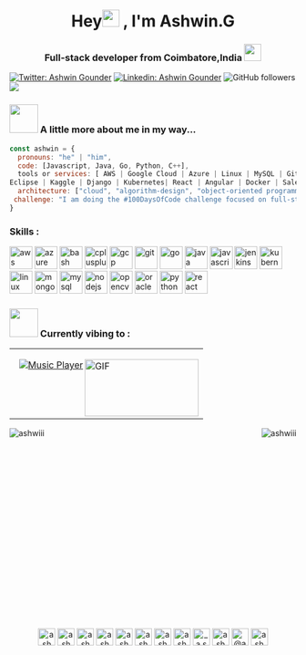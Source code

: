 <h1 align="center">Hey<img src="https://media.giphy.com/media/hvRJCLFzcasrR4ia7z/giphy.gif" width="30px"> , I'm Ashwin.G </h1>
<h3 align="center">Full-stack developer from Coimbatore,India <img src="https://media.giphy.com/media/WUlplcMpOCEmTGBtBW/giphy.gif" width="30"> </h3>


[![Twitter: Ashwin Gounder](https://img.shields.io/twitter/follow/ashwin_gounder?style=social)](https://twitter.com/ashwin_gounder)
[![Linkedin: Ashwin Gounder](https://img.shields.io/badge/-ashwin2125-blue?style=flat-square&logo=Linkedin&logoColor=white&link=https://www.linkedin.com/in/ashwin2125/)](https://www.linkedin.com/in/ashwin2125/)
![GitHub followers](https://img.shields.io/github/followers/ashwiii?label=Follow&style=social)
![](https://visitor-badge.glitch.me/badge?page_id=ashwiii.ashwiii)


### <img src="https://media.giphy.com/media/VgCDAzcKvsR6OM0uWg/giphy.gif" width="50" > A little more about me in my way...  

```javascript
const ashwin = {
  pronouns: "he" | "him",
  code: [Javascript, Java, Go, Python, C++],
  tools or services: [ AWS | Google Cloud | Azure | Linux | MySQL | Git | Jenkins | Unity 3D
Eclipse | Kaggle | Django | Kubernetes| React | Angular | Docker | Salesforce CRM],
  architecture: ["cloud", "algorithm-design", "object-oriented programming"],
 challenge: "I am doing the #100DaysOfCode challenge focused on full-stack development"
}
```
### Skills :
<!-- BLOG-POST-LIST:START -->
<!-- BLOG-POST-LIST:END -->
<p align="left"><img src="https://devicons.github.io/devicon/devicon.git/icons/amazonwebservices/amazonwebservices-original-wordmark.svg" alt="aws" width="40" height="40"/>         <img src="https://www.vectorlogo.zone/logos/microsoft_azure/microsoft_azure-icon.svg" alt="azure" width="40" height="40"/> <img src="https://www.vectorlogo.zone/logos/gnu_bash/gnu_bash-icon.svg" alt="bash" width="40" height="40"/>       <img src="https://devicons.github.io/devicon/devicon.git/icons/cplusplus/cplusplus-original.svg" alt="cplusplus" width="40" height="40"/>      <img src="https://www.vectorlogo.zone/logos/google_cloud/google_cloud-icon.svg" alt="gcp" width="40" height="40"/>     <img src="https://www.vectorlogo.zone/logos/git-scm/git-scm-icon.svg" alt="git" width="40" height="40"/>      <img src="https://devicons.github.io/devicon/devicon.git/icons/go/go-original.svg" alt="go" width="40" height="40"/>     <img src="https://devicons.github.io/devicon/devicon.git/icons/java/java-original-wordmark.svg" alt="java" width="40" height="40"/>       <img src="https://devicons.github.io/devicon/devicon.git/icons/javascript/javascript-original.svg" alt="javascript" width="40" height="40"/>      <img src="https://www.vectorlogo.zone/logos/jenkins/jenkins-icon.svg" alt="jenkins" width="40" height="40"/> <img src="https://www.vectorlogo.zone/logos/kubernetes/kubernetes-icon.svg" alt="kubernetes" width="40" height="40"/> <img src="https://devicons.github.io/devicon/devicon.git/icons/linux/linux-original.svg" alt="linux" width="40" height="40"/> <img src="https://devicons.github.io/devicon/devicon.git/icons/mongodb/mongodb-original-wordmark.svg" alt="mongodb" width="40" height="40"/> <img src="https://devicons.github.io/devicon/devicon.git/icons/mysql/mysql-original-wordmark.svg" alt="mysql" width="40" height="40"/> <img src="https://devicons.github.io/devicon/devicon.git/icons/nodejs/nodejs-original-wordmark.svg" alt="nodejs" width="40" height="40"/> <img src="https://www.vectorlogo.zone/logos/opencv/opencv-icon.svg" alt="opencv" width="40" height="40"/> <img src="https://devicons.github.io/devicon/devicon.git/icons/oracle/oracle-original.svg" alt="oracle" width="40" height="40"/> <img src="https://devicons.github.io/devicon/devicon.git/icons/python/python-original.svg" alt="python" width="40" height="40"/> <img src="https://devicons.github.io/devicon/devicon.git/icons/react/react-original-wordmark.svg" alt="react" width="40" height="40"/>
 
### <img src="https://media.giphy.com/media/12oufCB0MyZ1Go/giphy.gif" width="50"> Currently vibing to : 
<table width="100%">
  
  <tr>
    
  <td width="%100">
  
&nbsp; [![Music Player](https://novatorem.ashwiii.vercel.app/api/spotify)](https://open.spotify.com/user/o1btbyhr9x88md7vhaottrpnx)
 <img align="right" alt="GIF" src="https://github.com/abhisheknaiidu/abhisheknaiidu/blob/master/code.gif?raw=true" width="200" height="100" />
</tr></td> </table>
                                       
<p align="left"><img align="left" src="https://github-readme-stats.vercel.app/api/top-langs/?username=ashwiii&layout=compact&hide=html" alt="ashwiii" /><img align="right" src="https://github-readme-stats.vercel.app/api?username=ashwiii&show_icons=true" alt="ashwiii" /><br>
  </p>
  <br>
  <br>
  <br>
  <br>
  <br>
  <br>
  <p align = "center">
  <br>
  <br>
  <br>
    <br>
  <br>
  <br>
  <br>
  <br>
  <br><br>
  <br>
  <br> 
<a href="https://codepen.io/ashwxn" target="blank"><img align="center" src="https://cdn.jsdelivr.net/npm/simple-icons@3.0.1/icons/codepen.svg" alt="ashwxn" height="30" width="30" /></a>
<a href="https://dev.to/ashwxn" target="blank"><img align="center" src="https://cdn.jsdelivr.net/npm/simple-icons@3.0.1/icons/dev-dot-to.svg" alt="ashwxn" height="30" width="30" /></a>
<a href="https://twitter.com/ashwin_gounder" target="blank"><img align="center" src="https://cdn.jsdelivr.net/npm/simple-icons@3.0.1/icons/twitter.svg" alt="ashwin_gounder" height="30" width="30" /></a>
<a href="https://linkedin.com/in/ashwin2125" target="blank"><img align="center" src="https://cdn.jsdelivr.net/npm/simple-icons@3.0.1/icons/linkedin.svg" alt="ashwin2125" height="30" width="30" /></a>
<a href="https://stackoverflow.com/users/ashwin-gounder" target="blank"><img align="center" src="https://cdn.jsdelivr.net/npm/simple-icons@3.0.1/icons/stackoverflow.svg" alt="ashwin-gounder" height="30" width="30" /></a> 
<a href="https://codesandbox.com/ashwxn" target="blank"><img align="center" src="https://cdn.jsdelivr.net/npm/simple-icons@3.0.1/icons/codesandbox.svg" alt="ashwxn" height="30" width="30" /></a>
<a href="https://kaggle.com/ashwxn" target="blank"><img align="center" src="https://cdn.jsdelivr.net/npm/simple-icons@3.0.1/icons/kaggle.svg" alt="ashwxn" height="30" width="30" /></a>
<a href="https://fb.com/ashwinyaal" target="blank"><img align="center" src="https://cdn.jsdelivr.net/npm/simple-icons@3.0.1/icons/facebook.svg" alt="ashwinyaal" height="30" width="30" /></a>
<a href="https://instagram.com/_a.s_h.w_i.n_" target="blank"><img align="center" src="https://cdn.jsdelivr.net/npm/simple-icons@3.0.1/icons/instagram.svg" alt="_a.s_h.w_i.n_" height="30" width="30" /></a>
<a href="https://dribbble.com/ashwxn" target="blank"><img align="center" src="https://cdn.jsdelivr.net/npm/simple-icons@3.0.1/icons/dribbble.svg" alt="ashwxn" height="30" width="30" /></a>
<a href="https://medium.com/@ashwxn" target="blank"><img align="center" src="https://cdn.jsdelivr.net/npm/simple-icons@3.0.1/icons/medium.svg" alt="@ashwxn" height="30" width="30" /></a>
<a href="https://www.youtube.com/c/ashwing" target="blank"><img align="center" src="https://cdn.jsdelivr.net/npm/simple-icons@3.0.1/icons/youtube.svg" alt="ashwing" height="30" width="30" /></a>
  </p>
